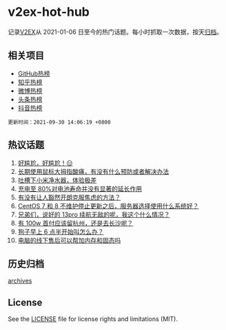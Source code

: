 # v2ex-hot-hub

 记录[V2EX](https://www.v2ex.com/)从 2021-01-06 日至今的热门话题。每小时抓取一次数据，按天[归档](archives)。
 
 ## 相关项目

- [GitHub热榜](https://github.com/snaildev/github-hot-hub)
- [知乎热榜](https://github.com/snaildev/zhihu-hot-hub)
- [微博热榜](https://github.com/snaildev/weibo-hot-hub)
- [头条热榜](https://github.com/snaildev/toutiao-hot-hub)
- [抖音热榜](https://github.com/snaildev/douyin-hot-hub)


 `更新时间：2021-09-30 14:06:19 +0800`

## 热议话题

1. [好尴尬，好尴尬！😑](https://www.v2ex.com/t/805343)
1. [长期使用鼠标大拇指酸痛，有没有什么预防或者解决办法](https://www.v2ex.com/t/805297)
1. [吐槽下小米净水器，体验极差](https://www.v2ex.com/t/805299)
1. [充电至 80%对电池寿命并没有显著的延长作用](https://www.v2ex.com/t/805279)
1. [有没有让人豁然开朗克服焦虑的方法？](https://www.v2ex.com/t/805311)
1. [CentOS 7 和 8 不维护停止更新之后，服务器选择使用什么系统好？](https://www.v2ex.com/t/805300)
1. [兄弟们，说好的 13pro 续航无敌的呢，我这个什么情况？](https://www.v2ex.com/t/805255)
1. [有 100w 首付应该留杭州，还是去长沙呢？](https://www.v2ex.com/t/805353)
1. [狗子早上 6 点半开始叫怎么办？](https://www.v2ex.com/t/805305)
1. [电脑的线下售后可以帮加内存和固态吗](https://www.v2ex.com/t/805258)

## 历史归档

[archives](archives)

## License

See the [LICENSE](LICENSE) file for license rights and limitations (MIT).

